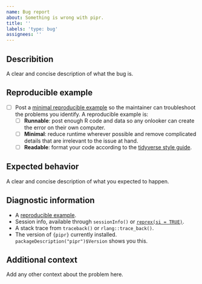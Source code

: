 ```yaml
---
name: Bug report
about: Something is wrong with pipr. 
title: ''
labels: 'type: bug'
assignees: ''
---
```


## Describition

A clear and concise description of what the bug is.
## Reproducible example

* [ ] Post a [minimal reproducible example](https://www.tidyverse.org/help/) so the maintainer can troubleshoot the problems you identify. A reproducible example is:
    * [ ] **Runnable**: post enough R code and data so any onlooker can create the error on their own computer.
    * [ ] **Minimal**: reduce runtime wherever possible and remove complicated details that are irrelevant to the issue at hand.
    * [ ] **Readable**: format your code according to the [tidyverse style guide](https://style.tidyverse.org/).

## Expected behavior

A clear and concise description of what you expected to happen.

## Diagnostic information

* A [reproducible example](https://github.com/tidyverse/reprex).
* Session info, available through `sessionInfo()` or [`reprex(si = TRUE)`](https://github.com/tidyverse/reprex).
* A stack trace from `traceback()` or `rlang::trace_back()`.
* The version of `{pipr}` currently installed. `packageDescription("pipr")$Version` shows you this.

## Additional context

Add any other context about the problem here.

